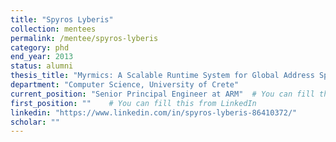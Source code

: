 ```yaml
---
title: "Spyros Lyberis"
collection: mentees
permalink: /mentee/spyros-lyberis
category: phd
end_year: 2013
status: alumni
thesis_title: "Myrmics: A Scalable Runtime System for Global Address Spaces"
department: "Computer Science, University of Crete"
current_position: "Senior Principal Engineer at ARM"  # You can fill this from LinkedIn
first_position: ""    # You can fill this from LinkedIn
linkedin: "https://www.linkedin.com/in/spyros-lyberis-86410372/"
scholar: ""
---
```

